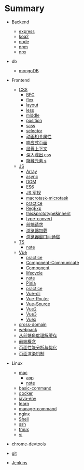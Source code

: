# Summary

- Backend
  - [express](docs/backend/express.md)
  - [koa2](docs/backend/koa2.md)
  - [node](docs/backend/node.md)
  - [npm](docs/backend/npm.md)
  - [npx](docs/backend/npx.md)
- db
  - [mongoDB](docs/db/mongoDB.md)
- Frontend

  - [CSS]()
    - [BFC](docs/frontend/css/BFC.md)
    - [flex](docs/frontend/css/flex.md)
    - [layout](docs/frontend/css/layout.md)
    - [less](docs/frontend/css/less.md)
    - [middle](docs/frontend/css/middle.md)
    - [position](docs/frontend/css/position.md)
    - [sass](docs/frontend/css/sass.md)
    - [selector](docs/frontend/css/selector.md)
    - [动画相关属性](docs/frontend/css/动画相关属性.md)
    - [响应式页面](docs/frontend/css/响应式页面.md)
    - [层叠上下文](docs/frontend/css/层叠上下文.md)
    - [深入浅出 css](docs/frontend/css/深入浅出css.md)
    - [隐藏元素 s](docs/frontend/css/隐藏元素.md)
  - [JS]()
    - [Array](docs/frontend/js/Array.md)
    - [async](docs/frontend/js/asyncawait.md)
    - [DOM](docs/frontend/js/DOM.md)
    - [ES6](docs/frontend/js/ES6.md)
    - [JS 军规](docs/frontend/js/JS军规.md)
    - [macrotask-microtask](docs/frontend/js/macrotask-microtask.md)
    - [practice](docs/frontend/js/practice.md)
    - [RegExp](docs/frontend/js/RegExp.md)
    - [this&prototype&inherit](docs/frontend/js/this&prototype&inherit.md)
    - [type-convert](docs/frontend/js/type-convert.md)
    - [前端请求](docs/frontend/js/前端请求.md)
    - [浏览器加载](docs/frontend/js/浏览器加载.md)
    - [浏览器窗口间通信](docs/frontend/js/浏览器窗口间通信.md)
  - [TS]()
    - [note](docs/frontend/TS/note.md)
  - [Vue]()
    - [practice](docs/frontend/Vue/practice.md)
    - [Component-Communicate](docs/frontend/Vue/Component-Communicate.md)
    - [Component](docs/frontend/Vue/Component.md)
    - [lifecycle](docs/frontend/Vue/lifecycle.md)
    - [note](docs/frontend/Vue/note.md)
    - [Pinia](docs/frontend/Vue/Pinia.md)
    - [practice](docs/frontend/Vue/practice.md)
    - [Vue-cli](docs/frontend/Vue/Vue-cli.md)
    - [Vue-Router](docs/frontend/Vue/Vue-Router.md)
    - [Vue-Source](docs/frontend/Vue/Vue-Source.md)
    - [Vue2](docs/frontend/Vue/Vue2.md)
    - [Vue3](docs/frontend/Vue/Vue3.md)
    - [Vuex](docs/frontend/Vue/Vuex.md)
  - [cross-domain](docs/frontend/cross-domain.md)
  - [webpack](docs/frontend/webpack.md)
  - [从前端角度理解缓存](docs/frontend/从前端角度理解缓存.md)
  - [前端概念](docs/frontend/前端概念.md)
  - [页面性能分析与优化](docs/frontend/页面性能分析与优化.md)
  - [页面渲染机制](docs/frontend/页面渲染机制.md)

- Linux

  - [mac]()
    - [app](docs/Linux/mac/app.md)
    - [note](docs/Linux/mac/note.md)
  - [basic-command](docs/Linux/basic-command.md)
  - [docker](docs/Linux/ssh.md)
  - [java-env](docs/Linux/java-env.md)
  - [learn](docs/Linux/learn.md)
  - [manage-command](docs/Linux/manage-command.md)
  - [nginx](docs/Linux/nginx.md)
  - [Shell](docs/Linux/Shell.md)
  - [ssh](docs/Linux/ssh.md)
  - [tmux](docs/Linux/tmux.md)
  - [vi](docs/Linux/vi.md)

- [chrome-devtools](docs/chrome-devtools.md)
- [git](docs/git.md)
- [Jenkins](docs/Jenkins.md)
